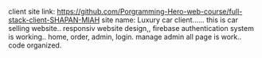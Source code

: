 client site link: https://github.com/Porgramming-Hero-web-course/full-stack-client-SHAPAN-MIAH
site name: Luxury car client......
this is car selling website..
responsiv website design,,
firebase authentication system is working..
home, order, admin, login. manage admin all page is work..
code organized.
